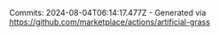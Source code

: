 Commits: 2024-08-04T06:14:17.477Z - Generated via https://github.com/marketplace/actions/artificial-grass
<br>

